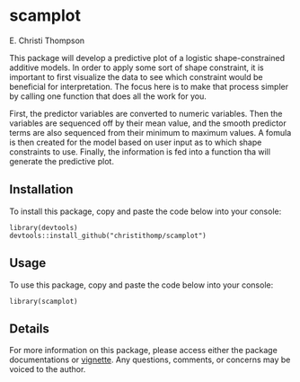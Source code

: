 # scamplot

E. Christi Thompson

This package will develop a predictive plot of a logistic shape-constrained additive models. In order to apply some sort of shape constraint, it is important to first visualize the data to see which constraint would be beneficial for interpretation. The focus here is to make that process simpler by calling one function that does all the work for you.

First, the predictor variables are converted to numeric variables. Then the variables are sequenced off by their mean value, and the smooth predictor terms are also sequenced from their minimum to maximum values. A fomula is then created for the model based on user input as to which shape constraints to use. Finally, the information is fed into a function tha will generate the predictive plot.

## Installation

To install this package, copy and paste the code below into your console:
```{r}
library(devtools)
devtools::install_github("christithomp/scamplot")
```

## Usage

To use this package, copy and paste the code below into your console:
```{r}
library(scamplot)
```


## Details

For more information on this package, please access either the package documentations or [vignette](https://github.com/christithomp/scamplot/blob/master/vignettes/BostonMortgageVignette.Rmd). Any questions, comments, or concerns may be voiced to the author.
